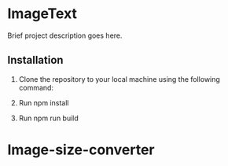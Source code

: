 # ImageText

Brief project description goes here.

## Installation

1. Clone the repository to your local machine using the following command:

2. Run npm install

3. Run npm run build


# Image-size-converter
